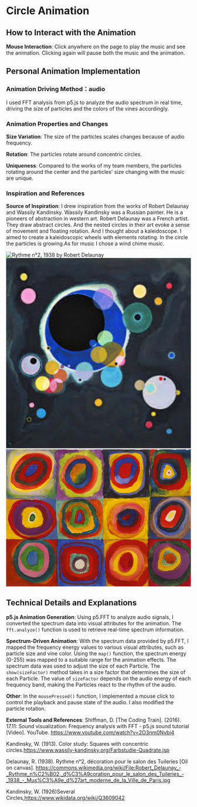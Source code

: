 # Circle Animation

## How to Interact with the Animation
**Mouse Interaction**: Click anywhere on the page to play the music and see the animation. Clicking again will pause both the music and the animation.

## Personal Animation Implementation
### Animation Driving Method：**audio** 
I used FFT analysis from p5.js to analyze the audio spectrum in real time, driving the size of particles and the colors of the vines accordingly.

### Animation Properties and Changes
**Size Variation**: The size of the particles scales changes because of audio frequency.

**Rotation**: The particles rotate around concentric circles.

**Uniqueness**: Compared to the works of my team members, the particles rotating around the center and the particles' size changing with the music are unique.

### Inspiration and References
**Source of Inspiration**: I drew inspiration from the works of Robert Delaunay and Wassily Kandinsky. Wassily Kandinsky was a Russian painter. He is a pioneers of abstraction in western art. Robert Delaunay was a French artist. They draw abstract circles. And the nested circles in their art evoke a sense of movement and floating rotation. And I thought about a kaleidoscope. I aimed to create a kaleidoscopic wheels with elements rotating. In the circle the particles is growing.As for music I chose a wind chime music.
  
  ![Rythme n°2, 1938 by Robert Delaunay](/assets/Rythme%20n°2.png)
  ![Several Circles,1926 by Wassily Kandinsky](/assets/1926.png)
  ![Farbstudie Quadrate, 1913 by Wassily Kandinsky](/assets/Color%20study.png)

## Technical Details and Explanations
**p5.js Animation Generation**: Using p5.FFT to analyze audio signals, I converted the spectrum data into visual attributes for the animation. The `fft.analyze()` function is used to retrieve real-time spectrum information.

**Spectrum-Driven Animation**: With the spectrum data provided by p5.FFT, I mapped the frequency energy values to various visual attributes, such as particle size and vine color. Using the `map()` function, the spectrum energy (0-255) was mapped to a suitable range for the animation effects. The spectrum data was used to adjust the size of each Particle. The `show(sizeFactor)` method takes in a size factor that determines the size of each Particle. The value of `sizeFactor` depends on the audio energy of each frequency band, making the Particles react to the rhythm of the audio.

**Other**: In the `mousePressed()` function, I implemented a mouse click to control the playback and pause state of the audio. I also modified the particle rotation.

**External Tools and References**: 
Shiffman, D. [The Coding Train]. (2016). 17.11: Sound visualization: Frequency analysis with FFT - p5.js sound tutorial [Video]. YouTube. https://www.youtube.com/watch?v=2O3nm0Nvbi4

Kandinsky, W. (1913). Color study: Squares with concentric circles.https://www.wassily-kandinsky.org/Farbstudie-Quadrate.jsp

Delaunay, R. (1938). Rythme n°2, décoration pour le salon des Tuileries [Oil on canvas]. https://commons.wikimedia.org/wiki/File:Robert_Delaunay_-_Rythme_n%C2%B02,_d%C3%A9coration_pour_le_salon_des_Tuileries_-_1938_-_Mus%C3%A9e_d%27art_moderne_de_la_Ville_de_Paris.jpg

Kandinsky, W. (1926)Several Circles,https://www.wikidata.org/wiki/Q3609042